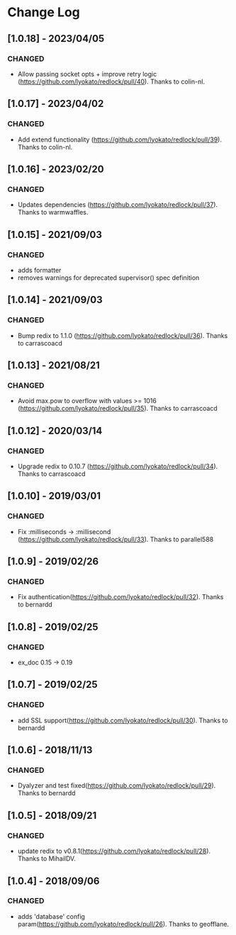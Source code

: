 # Change Log

## [1.0.18] - 2023/04/05

### CHANGED

- Allow passing socket opts + improve retry logic (https://github.com/lyokato/redlock/pull/40). Thanks to colin-nl.

## [1.0.17] - 2023/04/02

### CHANGED

- Add extend functionality (https://github.com/lyokato/redlock/pull/39). Thanks to colin-nl.

## [1.0.16] - 2023/02/20

### CHANGED

- Updates dependencies (https://github.com/lyokato/redlock/pull/37). Thanks to warmwaffles.

## [1.0.15] - 2021/09/03

### CHANGED

- adds formatter
- removes warnings for deprecated supervisor() spec definition

## [1.0.14] - 2021/09/03

### CHANGED

- Bump redix to 1.1.0 (https://github.com/lyokato/redlock/pull/36). Thanks to carrascoacd

## [1.0.13] - 2021/08/21

### CHANGED

- Avoid max.pow to overflow with values >= 1016 (https://github.com/lyokato/redlock/pull/35). Thanks to carrascoacd

## [1.0.12] - 2020/03/14

### CHANGED

- Upgrade redix to 0.10.7 (https://github.com/lyokato/redlock/pull/34). Thanks to carrascoacd

## [1.0.10] - 2019/03/01

### CHANGED

- Fix :milliseconds -> :millisecond (https://github.com/lyokato/redlock/pull/33). Thanks to parallel588

## [1.0.9] - 2019/02/26

### CHANGED

- Fix authentication(https://github.com/lyokato/redlock/pull/32). Thanks to bernardd

## [1.0.8] - 2019/02/25

### CHANGED

- ex_doc 0.15 -> 0.19

## [1.0.7] - 2019/02/25

### CHANGED

- add SSL support(https://github.com/lyokato/redlock/pull/30). Thanks to bernardd

## [1.0.6] - 2018/11/13

### CHANGED

- Dyalyzer and test fixed(https://github.com/lyokato/redlock/pull/29). Thanks to bernardd

## [1.0.5] - 2018/09/21

### CHANGED

- update redix to v0.8.1(https://github.com/lyokato/redlock/pull/28). Thanks to MihailDV.

## [1.0.4] - 2018/09/06

### CHANGED

- adds 'database' config param(https://github.com/lyokato/redlock/pull/26). Thanks to geofflane.
